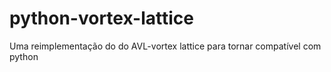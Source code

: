 # python-vortex-lattice
Uma reimplementação do do AVL-vortex lattice para tornar compatível com python
